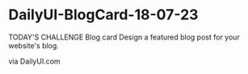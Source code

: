 # DailyUI-BlogCard-18-07-23
TODAY'S CHALLENGE
Blog card
Design a featured blog post for your website's blog.

via DailyUI.com
